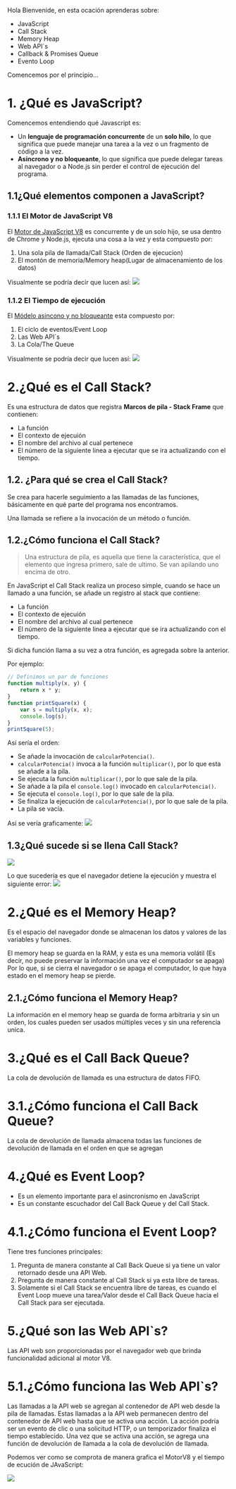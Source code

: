 Hola Bienvenide, en esta ocación aprenderas sobre:
- JavaScript
- Call Stack
- Memory Heap
- Web API`s
- Callback & Promises Queue
- Evento Loop

Comencemos por el principio...


# 1. ¿Qué es JavaScript?
Comencemos entendiendo qué Javascript es:
- Un **lenguaje de programación concurrente** de un **solo hilo**, lo que significa que puede manejar una tarea a la vez o un fragmento de código a la vez.
- **Asincrono y no bloqueante**, lo que significa que puede delegar tareas al navegador o a Node.js sin perder el control de ejecución del programa.

## 1.1¿Qué elementos componen a JavaScript?

### 1.1.1 El Motor de JavaScript V8 

El [Motor de JavaScript V8](https://dev.to/bipinrajbhar/how-javascript-works-under-the-hood-an-overview-of-javascript-engine-heap-and-call-stack-1j5o) es concurrente y de un solo hijo, se usa dentro de Chrome y Node.js, ejecuta una cosa a la vez y esta compuesto por:
1. Una sola pila de llamada/Call Stack (Orden de ejecucion)
2. El montón de memoria/Memory heap(Lugar de almacenamiento de los datos)

Visualmente se podría decir que lucen así:
<img src="./img/engineV8.png" />



### 1.1.2 El Tiempo de ejecución 

El [Módelo asincono y no bloqueante](https://dev.to/bipinrajbhar/how-javascript-works-web-apis-callback-queue-and-event-loop-2p3e) esta compuesto por:
1. El ciclo de eventos/Event Loop
2. Las Web API`s
3. La Cola/The Queue

Visualmente se podría decir que lucen así:
<img src="./img/runTime.png" />

# 2.¿Qué es el Call Stack?
Es una estructura de datos que registra **Marcos de pila - Stack Frame** que contienen:
- La función
- El contexto de ejecuión
- El nombre del archivo al cual pertenece
- El número de la siguiente linea a ejecutar que se ira actualizando con el tiempo.

## 1.2. ¿Para qué se crea el Call Stack?

Se crea para hacerle seguimiento a las llamadas de las funciones, básicamente en qué parte del programa nos encontramos.

Una llamada se refiere a la invocación de un método o función.

## 1.2.¿Cómo funciona el Call Stack?
>Una estructura de pila, es aquella que tiene la característica, que el elemento que ingresa primero, sale de ultimo. Se van apilando uno encima de otro.

En JavaScript el Call Stack realiza un proceso simple, cuando se hace un llamado a una función, se añade un registro al stack que contiene:
- La función
- El contexto de ejecuión
- El nombre del archivo al cual pertenece
- El número de la siguiente linea a ejecutar que se ira actualizando con el tiempo.

Si dicha función llama a su vez a otra función, es agregada sobre la anterior.

Por ejemplo:

```js
// Definimos un par de funciones
function multiply(x, y) {
    return x * y;
}
function printSquare(x) {
    var s = multiply(x, x);
    console.log(s);
}
printSquare(5);
```

Así sería el orden:
- Se añade la invocación de `calcularPotencia()`.
- `calcularPotencia()` invoca a la función `multiplicar()`, por lo que esta se añade a la pila.
- Se ejecuta la función `multiplicar()`, por lo que sale de la pila.
- Se añade a la pila el `console.log()` invocado en `calcularPotencia()`.
- Se ejecuta el `console.log()`, por lo que sale de la pila.
- Se finaliza la ejecución de `calcularPotencia()`, por lo que sale de la pila.
- La pila se vacía.

Así se vería graficamente:
<img src="./img/callStack.png" />

## 1.3¿Qué sucede si se llena Call Stack?
<img src="./img/stackOverFlow.png" />

Lo que sucedería es que el navegador detiene la ejecución y muestra el siguiente error:
<img src="./img/errorStackOverFlow.png" />

# 2.¿Qué es el Memory Heap?

Es el espacio del navegador donde se almacenan los datos y valores de las variables y funciones.

El memory heap se guarda en la RAM, y esta es una memoria volátil (Es decir, no puede preservar la información una vez el computador se apaga)
Por lo que, si se cierra el navegador o se apaga el computador, lo que haya estado en el memory heap se pierde.

## 2.1.¿Cómo funciona el Memory Heap?

La información en el memory heap se guarda de forma arbitraria y sin un orden, los cuales pueden ser usados múltiples veces y sin una referencia unica. 

# 3.¿Qué es el Call Back Queue?
La cola de devolución de llamada es una estructura de datos FIFO.

# 3.1.¿Cómo funciona el Call Back Queue?
La cola de devolución de llamada almacena todas las funciones de devolución de llamada en el orden en que se agregan

# 4.¿Qué es Event Loop?

- Es un elemento importante para el asincronismo en JavaScript
- Es un constante escuchador del Call Back Queue y del Call Stack.

# 4.1.¿Cómo funciona el Event Loop?

Tiene tres funciones principales:
1. Pregunta de manera constante al Call Back Queue si ya tiene un valor retornado desde una API Web.
2. Pregunta de manera constante al Call Stack si ya esta libre de tareas.
3. Solamente si el Call Stack se encuentra libre de tareas, es cuando el Event Loop mueve una tarea/Valor desde el Call Back Queue hacia el Call Stack para ser ejecutada.

# 5.¿Qué son las Web API`s?
Las API web son proporcionadas por el navegador web que brinda funcionalidad adicional al motor V8.

# 5.1.¿Cómo funciona las Web API`s?
Las llamadas a la API web se agregan al contenedor de API web desde la pila de llamadas. Estas llamadas a la API web permanecen dentro del contenedor de API web hasta que se activa una acción. La acción podría ser un evento de clic o una solicitud HTTP, o un temporizador finaliza el tiempo establecido. Una vez que se activa una acción, se agrega una función de devolución de llamada a la cola de devolución de llamada.

Podemos ver como se comprota de manera grafica el MotorV8 y el tiempo de ecución de JAvaScript:

<img src="https://res.cloudinary.com/practicaldev/image/fetch/s--bcpbe6a0--/c_limit%2Cf_auto%2Cfl_progressive%2Cq_66%2Cw_880/https://res.cloudinary.com/dqhskqqa6/image/upload/v1588414062/V8%2520Engine/dyloryy5xtyv24pdvkjh.gif"/>